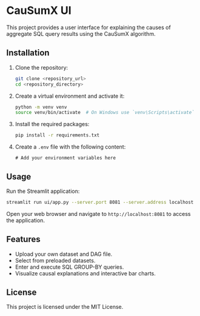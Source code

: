 # CauSumX UI

This project provides a user interface for explaining the causes of aggregate SQL query results using the CauSumX algorithm.

## Installation

1. Clone the repository:
    ```sh
    git clone <repository_url>
    cd <repository_directory>
    ```

2. Create a virtual environment and activate it:
    ```sh
    python -m venv venv
    source venv/bin/activate  # On Windows use `venv\Scripts\activate`
    ```

3. Install the required packages:
    ```sh
    pip install -r requirements.txt
    ```

4. Create a `.env` file with the following content:
    ```env
    # Add your environment variables here
    ```

## Usage

Run the Streamlit application:
```sh
streamlit run ui/app.py --server.port 8081 --server.address localhost
```

Open your web browser and navigate to `http://localhost:8081` to access the application.

## Features

- Upload your own dataset and DAG file.
- Select from preloaded datasets.
- Enter and execute SQL GROUP-BY queries.
- Visualize causal explanations and interactive bar charts.

## License

This project is licensed under the MIT License.
